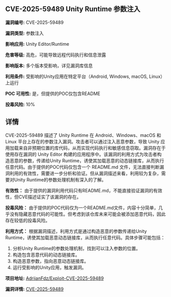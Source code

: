 ## CVE-2025-59489 Unity Runtime 参数注入

**漏洞编号:** CVE-2025-59489

**漏洞类型:** 参数注入

**影响应用:** Unity Editor/Runtime

**危害等级:** 高危，可能导致远程代码执行和信息泄露

**影响版本:** 多个版本受影响，详见漏洞库信息

**利用条件:** 受影响的Unity应用在特定平台（Android, Windows, macOS, Linux）上运行

**POC 可用性:** 是，但提供的POC仅包含README

**投毒风险:** 10%

## 详情

CVE-2025-59489 描述了 Unity Runtime 在 Android、Windows、macOS 和 Linux 平台上存在的参数注入漏洞。攻击者可以通过注入恶意参数，导致 Unity 应用加载来自非预期位置的库代码，从而实现代码执行和敏感信息窃取。漏洞存在于使用存在漏洞的 Unity Editor 构建的应用程序中。该漏洞的利用方式为攻击者构造恶意的参数，传递给Unity Runtime，诱使其加载恶意的动态链接库，从而执行任意代码。由于提供的POC代码仅包含一个 README.md 文件，无法直接判断漏洞利用的有效性，需要进一步分析和验证。但从漏洞描述来看，利用较为复杂，需要对Unity Runtime的参数处理机制有深入的了解。

**有效性：**
由于提供的漏洞利用代码只有README.md，不能直接验证漏洞的有效性，但CVE描述证实了该漏洞的存在。

**投毒风险：**
由于提供的POC代码仅为一个README.md文件，内容十分简单，几乎没有隐藏恶意代码的可能性。但考虑到该仓库未来可能会被添加恶意代码，因此存在较低的投毒风险。

**利用方式：**
根据漏洞描述，利用方式是通过构造恶意的参数传递给Unity Runtime，诱使其加载恶意动态链接库，从而执行任意代码。具体步骤可能包括：
1.  分析Unity Runtime的参数处理机制，找到可以注入参数的位置。
2.  构造包含恶意代码的动态链接库。
3.  构造恶意参数，指向恶意动态链接库。
4.  运行受影响的Unity应用，触发漏洞。

**项目地址:** [AdriianFdz/Exploit-CVE-2025-59489](https://github.com/AdriianFdz/Exploit-CVE-2025-59489)

**漏洞详情:** [CVE-2025-59489](https://nvd.nist.gov/vuln/detail/CVE-2025-59489)